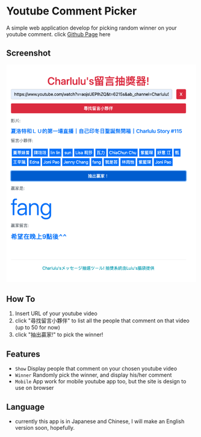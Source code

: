 # Youtube Comment Picker
A simple web application develop for picking random winner on your youtube comment. click [Github Page](https://klu0926.github.io/my-youtubeCommentPicker/) here

## Screenshot
![screenshot](images/screen2.png)

## How To
1. Insert URL of your youtube video
2. click "尋找留言小夥伴" to list all the people that comment on that video (up to 50 for now)
3. click "抽出贏家!" to pick the winner!

## Features
- `Show` Display people that comment on your chosen youtube video 
- `Winner` Randomly pick the winner, and display his/her comment
- `Mobile` App work for mobile youtube app too, but the site is design to use on browser

## Language
- currently this app is in Japanese and Chinese, I will make an English version soon, hopefully.